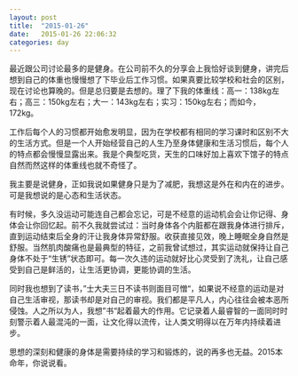 ```yaml
---
layout: post
title:  "2015-01-26"
date:   2015-01-26 22:06:32
categories: day
---
```

最近跟公司讨论最多的是健身。在公司前不久的分享会上我恰好谈到健身，讲完后想到自己的体重也慢慢想了下毕业后工作习惯。如果真要比较学校和社会的区别，现在讨论也算晚的。但是总归要是去想的。理了下我的体重线：高一：138kg左右；高三：150kg左右；大一：143kg左右；实习：150kg左右；而如今，172kg。

工作后每个人的习惯都开始愈发明显，因为在学校都有相同的学习课时和区别不大的生活方式。但是一个人开始经营自己的人生乃至身体健康和生活习惯后，每个人的特点都会慢慢显露出来。我是个典型吃货，天生的口味好加上喜欢下馆子的特点自然而然这样的体重线也就不奇怪了。

我主要是说健身，正如我说如果健身只是为了减肥，我想这是外在和内在的进步。可是我想说的是心态和生活状态。

有时候，多久没运动可能连自己都会忘记，可是不经意的运动机会会让你记得、身体会让你回忆起。前不久我就尝试过：当时身体各个内脏都在跟我身体进行排斥，直到运动结束后全身的汗让我身体异常舒服。收获直接见效，晚上睡眠全身自然是舒服。当然肌肉酸痛也是最典型的特征，之前我曾试想过，其实运动就保持让自己身体不处于“生锈”状态即可。每一次久违的运动就好比心灵受到了洗礼，让自己感受到自己是鲜活的，让生活更协调，更能协调的生活。

同时我也想到了读书，”士大夫三日不读书则面目可憎“，如果说不经意的运动是对自己生活审视，那读书却是对自己的审视。我们都是平凡人，内心往往会被本恶所侵蚀。人之所以为人，我想”书“起着最大的作用。它记录着人最睿智的一面同时时刻警示着人最混沌的一面，让文化得以流传，让人类文明得以在万年内持续着进步。

思想的深刻和健康的身体是需要持续的学习和锻炼的，说的再多也无益。2015本命年，你说说看。